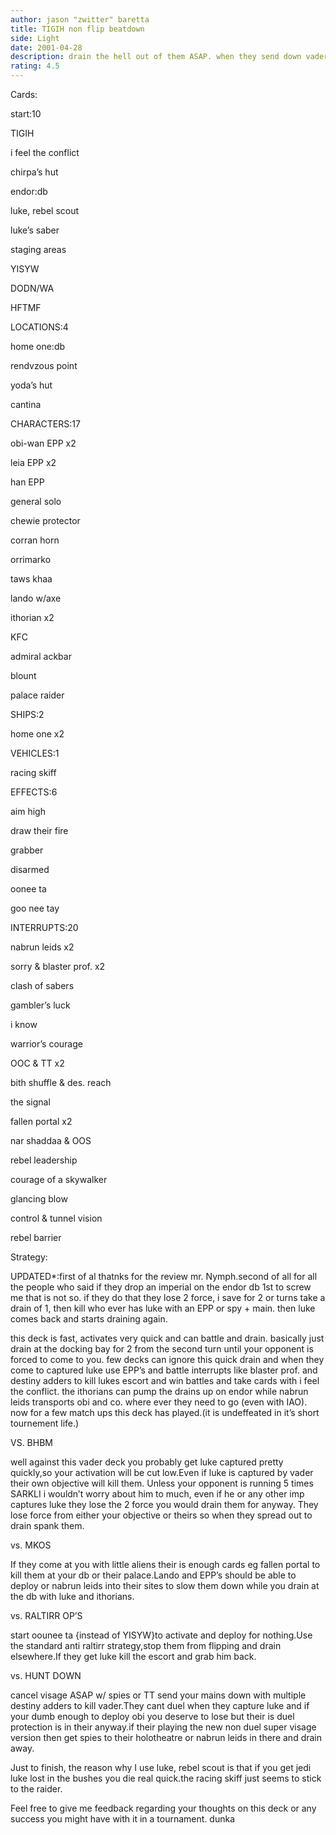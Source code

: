 ```yaml
---
author: jason "zwitter" baretta
title: TIGIH non flip beatdown
side: Light
date: 2001-04-28
description: drain the hell out of them ASAP. when they send down vader or any imperial to grab luke, spank them with EPP and EXPANDED execution squads.
rating: 4.5
---
```

Cards: 

start:10
TIGIH
i feel the conflict
chirpa’s hut
endor:db
luke, rebel scout
luke’s saber
staging areas
YISYW
DODN/WA
HFTMF

LOCATIONS:4
home one:db
rendvzous point
yoda’s hut
cantina

CHARACTERS:17
obi-wan EPP x2
leia EPP x2
han EPP 
general solo
chewie protector
corran horn 
orrimarko 
taws khaa
lando w/axe
ithorian x2
KFC
admiral ackbar
blount
palace raider

SHIPS:2
home one x2

VEHICLES:1
racing skiff

EFFECTS:6
aim high
draw their fire
grabber
disarmed
oonee ta
goo nee tay

INTERRUPTS:20
nabrun leids x2
sorry & blaster prof. x2
clash of sabers
gambler’s luck
i know 
warrior’s courage
OOC & TT x2
bith shuffle & des. reach
the signal
fallen portal x2
nar shaddaa & OOS
rebel leadership
courage of a skywalker
glancing blow
control & tunnel vision
rebel barrier


Strategy: 

UPDATED*:first of al thatnks for the review mr. Nymph.second of all for all the people who said if they drop an imperial on the endor db 1st to screw me that is not so. if they do that they lose 2 force, i save for 2 or  turns take a drain of 1, then kill who ever has luke with an EPP or spy + main. then luke comes back and starts draining again.


this deck is fast, activates very quick and can battle and drain. basically just drain at the docking bay for 2 from the second turn until your opponent is forced to come to you. few decks can ignore this quick drain and when they come to captured luke use EPP’s and battle interrupts like blaster prof. and destiny adders to kill lukes escort and win battles and take cards with i feel the conflict. the ithorians can pump the drains up on endor while nabrun leids transports obi and co. where ever they need to go (even with IAO). now for a few match ups this deck has played.(it is undeffeated in it’s short tournement life.)

VS. BHBM
well against this vader deck you probably get luke captured pretty quickly,so your activation will be cut low.Even if luke is captured by vader their own objective will kill them. Unless your opponent is running 5 times SARKLI i wouldn’t worry about him to much, even if he or any other imp captures luke they lose the 2 force you would drain them for anyway. They lose force from either your objective or theirs so when they spread out to drain spank them.

vs. MKOS
If they come at you with little aliens their is enough cards eg fallen portal to kill them at your db or their palace.Lando and EPP’s should be able to deploy or nabrun leids into their sites to slow them down while you drain at the db with luke and ithorians.

vs. RALTIRR OP’S
start oounee ta {instead of YISYW}to activate and deploy for nothing.Use the standard anti raltirr strategy,stop them from flipping and drain elsewhere.If they get luke kill the escort and grab him back.

vs. HUNT DOWN
cancel visage ASAP w/ spies or TT send your mains down with multiple destiny adders to kill vader.They cant duel when they capture luke and if your dumb enough to deploy obi you deserve to lose but their is duel protection is in their anyway.if their playing the new non duel super visage version then get spies to their holotheatre or nabrun leids in there and drain away.

Just to finish, the reason why I use luke, rebel scout is that if you get jedi luke lost in the bushes you die real quick.the racing skiff just seems to stick to the raider.
Feel free to give me feedback regarding your thoughts on this deck or any success you might have with it in a tournament. dunka
